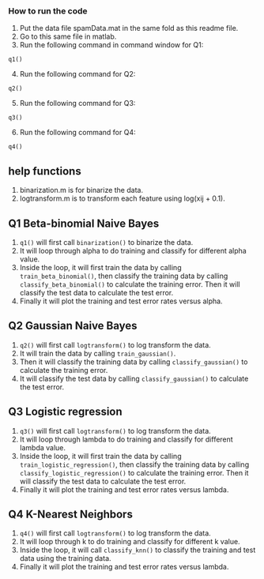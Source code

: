 ### How to run the code
1. Put the data file spamData.mat in the same fold as this readme file.
2. Go to this same file in matlab.
3. Run the following command in command window for Q1:
```
q1()
```
4. Run the following command for Q2:
```
q2()
```
5. Run the following command for Q3:
```
q3()
```
6. Run the following command for Q4:
```
q4()
```

## help functions
1. binarization.m is for binarize the data.
2. logtransform.m is to transform each feature using log(xij + 0.1).

## Q1 Beta-binomial Naive Bayes
1. ```q1()``` will first call ```binarization()``` to binarize the data.
2. It will loop through alpha to do training and classify for different alpha value.
3. Inside the loop, it will first train the data by calling ```train_beta_binomial()```, then classify the training data by calling ```classify_beta_binomial()``` to calculate the training error. Then it will classify the test data to calculate the test error.
4. Finally it will plot the training and test error rates versus alpha.

## Q2 Gaussian Naive Bayes
1. ```q2()``` will first call ```logtransform()``` to log transform the data.
2. It will train the data by calling ```train_gaussian()```.
3. Then it will classify the training data by calling ```classify_gaussian()``` to calculate the training error.
4. It will classify the test data by calling ```classify_gaussian()``` to calculate the test error.

## Q3 Logistic regression
1. ```q3()``` will first call ```logtransform()``` to log transform the data.
2. It will loop through lambda to do training and classify for different lambda value.
3. Inside the loop, it will first train the data by calling ```train_logistic_regression()```, then classify the training data by calling ```classify_logistic_regression()``` to calculate the training error. Then it will classify the test data to calculate the test error.
4. Finally it will plot the training and test error rates versus lambda.

## Q4 K-Nearest Neighbors
1. ```q4()``` will first call ```logtransform()``` to log transform the data.
2. It will loop through k to do training and classify for different k value.
3. Inside the loop, it will call ```classify_knn()``` to classify the training and test data using the training data.
4. Finally it will plot the training and test error rates versus lambda.